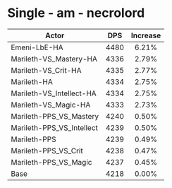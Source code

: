 # Single - am - necrolord
| Actor | DPS | Increase |
|---|:---:|:---:|
|Emeni-LbE-HA|4480|6.21%|
|Marileth-VS_Mastery-HA|4336|2.79%|
|Marileth-VS_Crit-HA|4335|2.77%|
|Marileth-HA|4334|2.75%|
|Marileth-VS_Intellect-HA|4334|2.75%|
|Marileth-VS_Magic-HA|4333|2.73%|
|Marileth-PPS_VS_Mastery|4240|0.50%|
|Marileth-PPS_VS_Intellect|4239|0.50%|
|Marileth-PPS|4239|0.49%|
|Marileth-PPS_VS_Crit|4238|0.47%|
|Marileth-PPS_VS_Magic|4237|0.45%|
|Base|4218|0.00%|
